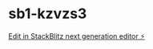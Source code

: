 # sb1-kzvzs3

[Edit in StackBlitz next generation editor ⚡️](https://stackblitz.com/~/github.com/iamarketings/sb1-kzvzs3)